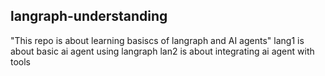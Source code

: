 ## langraph-understanding
"This repo is about learning basiscs of langraph and AI agents"
lang1 is about basic ai agent using langraph
lan2 is about integrating ai agent with tools
